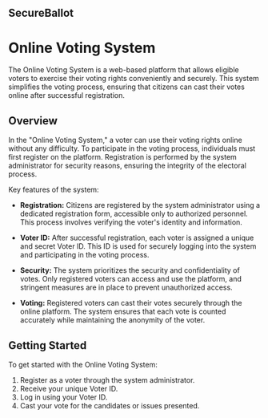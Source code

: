 ## SecureBallot
# Online Voting System

The Online Voting System is a web-based platform that allows eligible voters to exercise their voting rights conveniently and securely. This system simplifies the voting process, ensuring that citizens can cast their votes online after successful registration.

## Overview

In the "Online Voting System," a voter can use their voting rights online without any difficulty. To participate in the voting process, individuals must first register on the platform. Registration is performed by the system administrator for security reasons, ensuring the integrity of the electoral process.

Key features of the system:

- **Registration:** Citizens are registered by the system administrator using a dedicated registration form, accessible only to authorized personnel. This process involves verifying the voter's identity and information.

- **Voter ID:** After successful registration, each voter is assigned a unique and secret Voter ID. This ID is used for securely logging into the system and participating in the voting process.

- **Security:** The system prioritizes the security and confidentiality of votes. Only registered voters can access and use the platform, and stringent measures are in place to prevent unauthorized access.

- **Voting:** Registered voters can cast their votes securely through the online platform. The system ensures that each vote is counted accurately while maintaining the anonymity of the voter.

## Getting Started

To get started with the Online Voting System:

1. Register as a voter through the system administrator.
2. Receive your unique Voter ID.
3. Log in using your Voter ID.
4. Cast your vote for the candidates or issues presented.



